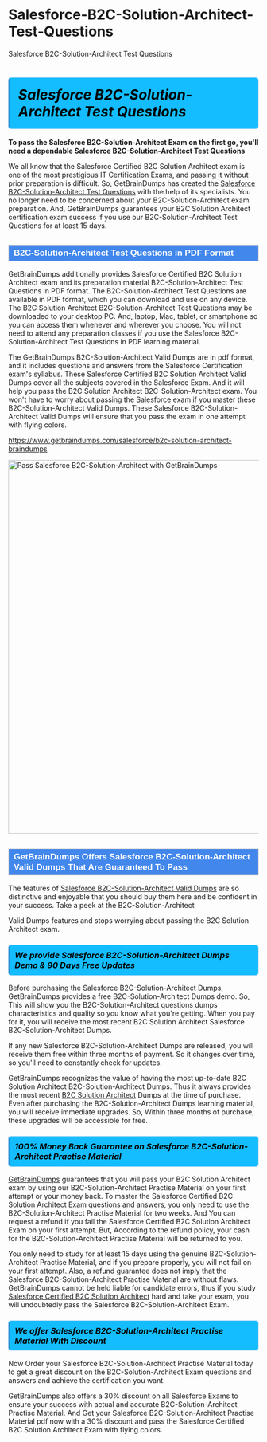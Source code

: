 # Salesforce-B2C-Solution-Architect-Test-Questions
Salesforce B2C-Solution-Architect Test Questions
<h1><strong><span style="display: block; color: #000000; background: #14BDFF; border: 0.5px solid #AED6F1; border-left: 3px solid #3498DB; padding: .6em; border-radius: 6px;">                     <em>Salesforce B2C-Solution-Architect <span class="exam_variation">Test Questions</span> </em>                </span></strong>            </h1>                        <p><strong>To pass the Salesforce B2C-Solution-Architect Exam on the first go, you'll need a dependable Salesforce B2C-Solution-Architect <span class="exam_variation">Test Questions</span></strong></p>                        <p>We all know that the Salesforce Certified B2C Solution Architect exam is one of the most prestigious IT Certification Exams,             and passing it without prior preparation is difficult. So, GetBrainDumps has created the <a href="https://www.getbraindumps.com/salesforce/b2c-solution-architect-braindumps">Salesforce B2C-Solution-Architect <span class="exam_variation">Test Questions</span></a> with the help of its specialists.             You no longer need to be concerned about your B2C-Solution-Architect exam preparation. And, GetBrainDumps guarantees your B2C Solution Architect certification             exam success if you use our B2C-Solution-Architect <span class="exam_variation">Test Questions</span> for at least 15 days.</p>                        <h2 style="background: #4287ec; border: 1px solid #cccccc; padding: 5px 10px;">                <span style="color: #ffffff;">                    <span style="font-size: 11pt;">                        <span style="line-height: normal;">                            <span style="font-family: Calibri,sans-serif;">                                <strong>                                    <span style="font-size: 13.0pt;">B2C-Solution-Architect <span class="exam_variation">Test Questions</span> in PDF Format</span>                                </strong>                            </span>                        </span>                    </span>                </span>            </h2>                        <p>GetBrainDumps additionally provides Salesforce Certified B2C Solution Architect exam and its preparation material B2C-Solution-Architect <span class="exam_variation">Test Questions</span> in PDF format.             The B2C-Solution-Architect <span class="exam_variation">Test Questions</span> are available in PDF format, which you can download and use on any device. The B2C Solution Architect B2C-Solution-Architect <span class="exam_variation">Test Questions</span> may be downloaded             to your desktop PC. And, laptop, Mac, tablet, or smartphone so you can access them whenever and wherever you choose. You will not need to attend any preparation classes if you use             the Salesforce B2C-Solution-Architect <span class="exam_variation">Test Questions</span> in PDF learning material. </p>                        <p>The GetBrainDumps B2C-Solution-Architect <span class="exam_variation2">Valid Dumps</span> are in pdf format, and  it includes questions and answers from the Salesforce Certification exam's syllabus. These             Salesforce Certified B2C Solution Architect <span class="exam_variation2">Valid Dumps</span> cover all the subjects covered in the Salesforce Exam. And it will help you pass the             B2C Solution Architect B2C-Solution-Architect exam. You won't have to worry about passing the Salesforce exam if you master these B2C-Solution-Architect <span class="exam_variation2">Valid Dumps</span>.             These Salesforce B2C-Solution-Architect <span class="exam_variation2">Valid Dumps</span> will ensure that you pass the exam in one attempt with flying colors.</p>                        <p><a href="https://www.getbraindumps.com/salesforce/b2c-solution-architect-braindumps">https://www.getbraindumps.com/salesforce/b2c-solution-architect-braindumps</a></p>                        <p><a href="https://www.getbraindumps.com/"><img src="https://www.getbraindumps.com/images/get-updated-exam-questions-with-discount-getbraindumps.jpg" class="postImage" alt="Pass Salesforce B2C-Solution-Architect with GetBrainDumps" width="750"></a></p>                            <h2 style="background: #4287ec; border: 1px solid #cccccc; padding: 5px 10px;">                <span style="color: #ffffff;">                    <span style="font-size: 11pt;">                        <span style="line-height: normal;">                            <span style="font-family: Calibri,sans-serif;">                                <strong>                                    <span style="font-size: 13.0pt;">GetBrainDumps Offers Salesforce B2C-Solution-Architect <span class="exam_variation2">Valid Dumps</span> That Are Guaranteed To Pass</span>                                </strong>                            </span>                        </span>                    </span>                </span>            </h2>                        <p>The features of <a href="https://www.getbraindumps.com/salesforce-braindumps.html">Salesforce B2C-Solution-Architect <span class="exam_variation2">Valid Dumps</span></a> are so distinctive and enjoyable that you should buy them here and be confident in your success. Take a peek at the B2C-Solution-Architect</p>            <p> <span class="exam_variation2">Valid Dumps</span> features and stops worrying about passing the B2C Solution Architect exam.</p>                        <h3>                <strong>                    <span style="display: block; color: #000000; background: #14BDFF; border: 0.5px solid #AED6F1; border-left: 3px solid #3498DB; padding: .6em; border-radius: 6px;">                        <em>We provide Salesforce B2C-Solution-Architect <span class="exam_variation3">Dumps</span> Demo &amp; 90 Days Free Updates</em>                    </span>                </strong>            </h3>                        <p>Before purchasing the Salesforce B2C-Solution-Architect <span class="exam_variation3">Dumps</span>, GetBrainDumps provides a free B2C-Solution-Architect <span class="exam_variation3">Dumps</span> demo. So, This will show you the B2C-Solution-Architect questions dumps             characteristics and quality so you know what you're getting. When you pay for it, you will receive the most recent             B2C Solution Architect Salesforce B2C-Solution-Architect <span class="exam_variation3">Dumps</span>.</p>                        <p>If any new Salesforce B2C-Solution-Architect <span class="exam_variation3">Dumps</span> are released, you will receive them free within three months of payment.             So it changes over time, so you'll need to constantly check for updates.</p>                        <p>GetBrainDumps recognizes the value of having the most up-to-date B2C Solution Architect B2C-Solution-Architect <span class="exam_variation3">Dumps</span>. Thus it always provides the most recent             <a href="https://www.getbraindumps.com/salesforce/b2c-solution-architect-braindumps.html">B2C Solution Architect</a> <span class="exam_variation3">Dumps</span> at the time of purchase. Even after purchasing the B2C-Solution-Architect <span class="exam_variation3">Dumps</span> learning material, you will receive immediate upgrades.             So, Within three months of purchase, these upgrades will be accessible for free.</p>                        <h3>                <strong>                    <span style="display: block; color: #000000; background: #14BDFF; border: 0.5px solid #AED6F1; border-left: 3px solid #3498DB; padding: .6em; border-radius: 6px;">                        <em>100% Money Back Guarantee on Salesforce B2C-Solution-Architect <span class="exam_variation4">Practise Material</span></em>                    </span>                </strong>            </h3>                        <p><a href="https://www.getbraindumps.com/">GetBrainDumps</a> guarantees that you will pass your B2C Solution Architect exam by using our B2C-Solution-Architect <span class="exam_variation4">Practise Material</span> on your first attempt or your money back.             To master the Salesforce Certified B2C Solution Architect Exam questions and answers, you only need to use the B2C-Solution-Architect <span class="exam_variation4">Practise Material</span> for             two weeks. And You can request a refund if you fail the Salesforce Certified B2C Solution Architect Exam on your first attempt. But, According to the refund policy, your cash             for the B2C-Solution-Architect <span class="exam_variation4">Practise Material</span> will be returned to you.</p>                        <p>You only need to study for at least 15 days using the genuine B2C-Solution-Architect <span class="exam_variation4">Practise Material</span>, and if you prepare properly, you will not fail on your first attempt.             Also, a refund guarantee does not imply that the Salesforce B2C-Solution-Architect <span class="exam_variation4">Practise Material</span> are without flaws. GetBrainDumps cannot be held liable for candidate errors,             thus if you study <a href="https://www.getbraindumps.com/salesforce/b2c-solution-architect-braindumps">Salesforce Certified B2C Solution Architect</a> hard and take your exam, you will undoubtedly pass the Salesforce B2C-Solution-Architect Exam. </p>                        <h3>                <strong>                    <span style="display: block; color: #000000; background: #14BDFF; border: 0.5px solid #AED6F1; border-left: 3px solid #3498DB; padding: .6em; border-radius: 6px;">                        <em>We offer Salesforce B2C-Solution-Architect <span class="exam_variation4">Practise Material</span> With Discount</em>                    </span>                </strong>            </h3>                        <p>Now Order your Salesforce B2C-Solution-Architect <span class="exam_variation4">Practise Material</span> today to get a great discount on the B2C-Solution-Architect Exam questions and answers and achieve the certification you want.</p>                        <p>GetBrainDumps also offers a 30% discount on all Salesforce Exams to ensure your success with actual and accurate B2C-Solution-Architect <span class="exam_variation4">Practise Material</span>. And Get your Salesforce B2C-Solution-Architect <span class="exam_variation4">Practise Material</span>             pdf now with a 30% discount and pass the Salesforce Certified B2C Solution Architect Exam with flying colors.</p>                    

